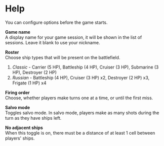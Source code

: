 # Help
You can configure options before the game starts.

**Game name**  
A display name for your game session, it will be shown in the list of sessions. Leave 
it blank to use your nickname.

**Roster**  
Choose ship types that will be present on the battlefield.

1. *Classic* - Carrier (5 HP), Battleship (4 HP), Cruiser (3 HP), Submarine (3 HP), Destroyer (2 HP)
2. *Russian* - Battleship (4 HP), Cruiser (3 HP) x2, Destroyer (2 HP) x3, Frigate (1 HP) x4

**Firing order**  
Choose, whether players make turns one at a time, or until the first miss.

**Salvo mode**  
Toggles salvo mode. In salvo mode, players make as many shots during the turn as they have ships
left.

**No adjacent ships**  
When this toggle is on, there must be a distance of at least 1 cell between players' ships. 
